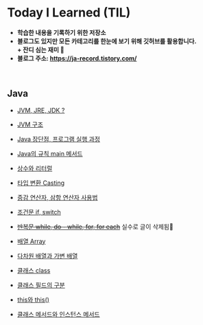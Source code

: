 # Today I Learned (TIL)
- **학습한 내용을 기록하기 위한 저장소**
- **블로그도 있지만 모든 카테고리를 한눈에 보기 위해 깃허브를 활용합니다.** <br>
 **&#43; 잔디 심는 재미 🌿**
- **블로그 주소: https://ja-record.tistory.com/**

<br>

## Java
- [JVM, JRE, JDK ?](https://ja-record.tistory.com/5)

- [JVM 구조](https://ja-record.tistory.com/27)

- [Java 장단점, 프로그램 실행 과정](https://ja-record.tistory.com/7)

-   [Java의 규칙 main 메서드](https://ja-record.tistory.com/9)

-   [상수와 리터럴](https://ja-record.tistory.com/10?category=964217)

-   [타입 변환 Casting](https://ja-record.tistory.com/11?category=964217)

-   [증감 연산자, 삼항 연산자 사용법](https://ja-record.tistory.com/12?category=964217)

-   [조건문 if, switch](https://ja-record.tistory.com/13?category=964217)

-   ~~[반복문 while, do - while, for, for each](https://ja-record.tistory.com/14)~~ 실수로 글이 삭제됨🥲

-   [배열 Array](https://ja-record.tistory.com/17)

-   [다차원 배열과 가변 배열](https://ja-record.tistory.com/19)

- [클래스 class](https://ja-record.tistory.com/21)

- [클래스 필드의 구분](https://ja-record.tistory.com/22)

- [this와 this()](https://ja-record.tistory.com/23)

- [클래스 메서드와 인스턴스 메서드](https://ja-record.tistory.com/25)
